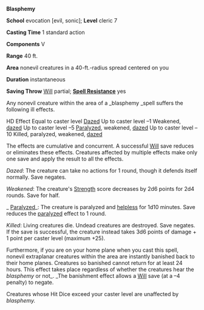  **Blasphemy**

**School** evocation [evil, sonic]; **Level** cleric 7

**Casting Time** 1 standard action

**Components** V

**Range** 40 ft.

**Area** nonevil creatures in a 40-ft.-radius spread centered on you

**Duration** instantaneous

**Saving Throw** [Will](../combat.html#_will) partial; **[Spell Resistance](../glossary.html#_spell-resistance)** yes

Any nonevil creature within the area of a _blasphemy _spell suffers the following ill effects.

<thead><tr>
<th>HD</th>
<th>Effect</th>
</tr></thead><tbody>
<tr class="odd">
<td>Equal to caster level</td>
<td><a href="../glossary.html#_dazed">Dazed</a></td>
</tr>
<tr class="even">
<td>Up to caster level –1</td>
<td>Weakened, <a href="../glossary.html#_dazed">dazed</a>
</td>
</tr>
<tr class="odd">
<td>Up to caster level –5</td>
<td>
<a href="../glossary.html#_paralyzed">Paralyzed</a>, weakened, <a href="../glossary.html#_dazed">dazed</a>
</td>
</tr>
<tr class="even">
<td>Up to caster level –10</td>
<td>Killed, paralyzed, weakened, <a href="../glossary.html#_dazed">dazed</a>
</td>
</tr>
</tbody>

The effects are cumulative and concurrent. A successful [Will](../combat.html#_will) save reduces or eliminates these effects. Creatures affected by multiple effects make only one save and apply the result to all the effects.

_Dazed_: The creature can take no actions for 1 round, though it defends itself normally. Save negates.

_Weakened_: The creature's [Strength](../gettingStarted.html#_strength) score decreases by 2d6 points for 2d4 rounds. Save for half.

_ [Paralyzed](../glossary.html#_paralyzed)_: The creature is paralyzed and [helpless](../glossary.html#_helpless) for 1d10 minutes. Save reduces the [paralyzed](../glossary.html#_paralyzed) effect to 1 round.

_Killed_: Living creatures die. Undead creatures are destroyed. Save negates. If the save is successful, the creature instead takes 3d6 points of damage + 1 point per caster level (maximum +25).

Furthermore, if you are on your home plane when you cast this spell, nonevil extraplanar creatures within the area are instantly banished back to their home planes. Creatures so banished cannot return for at least 24 hours. This effect takes place regardless of whether the creatures hear the _blasphemy_ or not_. _The banishment effect allows a [Will](../combat.html#_will) save (at a –4 penalty) to negate.

Creatures whose Hit Dice exceed your caster level are unaffected by _blasphemy._

